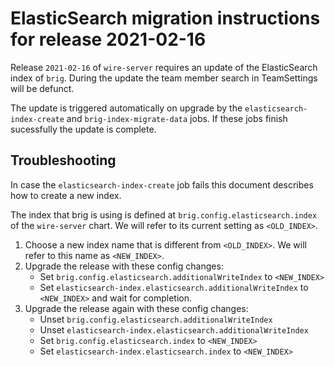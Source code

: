 # ElasticSearch migration instructions for release 2021-02-16

Release `2021-02-16` of `wire-server` requires an update of the ElasticSearch index of `brig`.
During the update the team member search in TeamSettings will be defunct.

The update is triggered automatically on upgrade by the `elasticsearch-index-create` and `brig-index-migrate-data` jobs. If these jobs finish sucessfully the update is complete.

## Troubleshooting

In case the `elasticsearch-index-create` job fails this document describes how to create a new index.

The index that brig is using is defined at `brig.config.elasticsearch.index` of the `wire-server` chart. We will refer to its current setting as `<OLD_INDEX>`.

1. Choose a new index name that is different from `<OLD_INDEX>`.
   We will refer to this name as `<NEW_INDEX>`.
2. Upgrade the release with these config changes:
   - Set `brig.config.elasticsearch.additionalWriteIndex` to `<NEW_INDEX>`
   - Set `elasticsearch-index.elasticsearch.additionalWriteIndex` to `<NEW_INDEX>`
     and wait for completion.
3. Upgrade the release again with these config changes:
   - Unset `brig.config.elasticsearch.additionalWriteIndex`
   - Unset `elasticsearch-index.elasticsearch.additionalWriteIndex`
   - Set `brig.config.elasticsearch.index` to `<NEW_INDEX>`
   - Set `elasticsearch-index.elasticsearch.index` to `<NEW_INDEX>`
